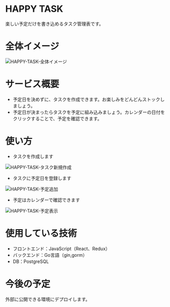 # HAPPY TASK
 
楽しい予定だけを書き込めるタスク管理表です。
 
# 全体イメージ
![HAPPY-TASK-全体イメージ](https://user-images.githubusercontent.com/37510144/93167228-24d14300-f75b-11ea-9795-26b384f400f1.gif)
 
# サービス概要

* 予定日を決めずに、タスクを作成できます。お楽しみをどんどんストックしましょう。
* 予定日が決まったらタスクを予定に組み込みましょう。カレンダーの日付をクリックすることで、予定を確認できます。

# 使い方

* タスクを作成します

![HAPPY-TASK-タスク新規作成](https://user-images.githubusercontent.com/37510144/93167227-2438ac80-f75b-11ea-8f4a-b3ac14759db0.gif)

* タスクに予定日を登録します

![HAPPY-TASK-予定追加](https://user-images.githubusercontent.com/37510144/93167235-27cc3380-f75b-11ea-8cff-2673884f42a4.gif)

* 予定はカレンダーで確認できます

![HAPPY-TASK-予定表示](https://user-images.githubusercontent.com/37510144/93167226-226ee900-f75b-11ea-844c-4891721030da.gif)

# 使用している技術
 
* フロントエンド：JavaScript（React、Redux）
* バックエンド：Go言語（gin,gorm）
* DB：PostgreSQL
  
# 今後の予定

外部に公開できる環境にデプロイします。


